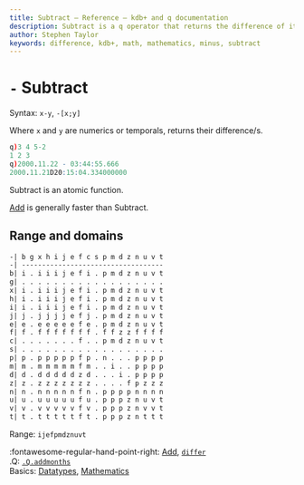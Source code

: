 ```yaml
---
title: Subtract – Reference – kdb+ and q documentation
description: Subtract is a q operator that returns the difference of its arguments.
author: Stephen Taylor
keywords: difference, kdb+, math, mathematics, minus, subtract
---
```

# `-` Subtract



Syntax: `x-y`, `-[x;y]`

Where `x` and `y` are numerics or temporals, returns their difference/s.

```q
q)3 4 5-2
1 2 3
q)2000.11.22 - 03:44:55.666
2000.11.21D20:15:04.334000000
```

Subtract is an atomic function.

[Add](add.md) is generally faster than Subtract.
<!-- FIXME Examples with dictionaries and tables -->


## Range and domains

```txt
-| b g x h i j e f c s p m d z n u v t
-| -----------------------------------
b| i . i i i j e f i . p m d z n u v t
g| . . . . . . . . . . . . . . . . . .
x| i . i i i j e f i . p m d z n u v t
h| i . i i i j e f i . p m d z n u v t
i| i . i i i j e f i . p m d z n u v t
j| j . j j j j e f j . p m d z n u v t
e| e . e e e e e f e . p m d z n u v t
f| f . f f f f f f f . f f z z f f f f
c| . . . . . . . f . . p m d z n u v t
s| . . . . . . . . . . . . . . . . . .
p| p . p p p p p f p . n . . . p p p p
m| m . m m m m m f m . . i . . p p p p
d| d . d d d d d z d . . . i . p p p p
z| z . z z z z z z z . . . . f p z z z
n| n . n n n n n f n . p p p p n n n n
u| u . u u u u u f u . p p p z n u v t
v| v . v v v v v f v . p p p z n v v t
t| t . t t t t t f t . p p p z n t t t
```

Range: `ijefpmdznuvt`

:fontawesome-regular-hand-point-right: 
[Add](add.md), 
[`differ`](differ.md)  
.Q: [`.Q.addmonths`](dotq.md#qaddmonths)  
Basics: [Datatypes](../basics/datatypes.md), 
[Mathematics](../basics/math.md)


